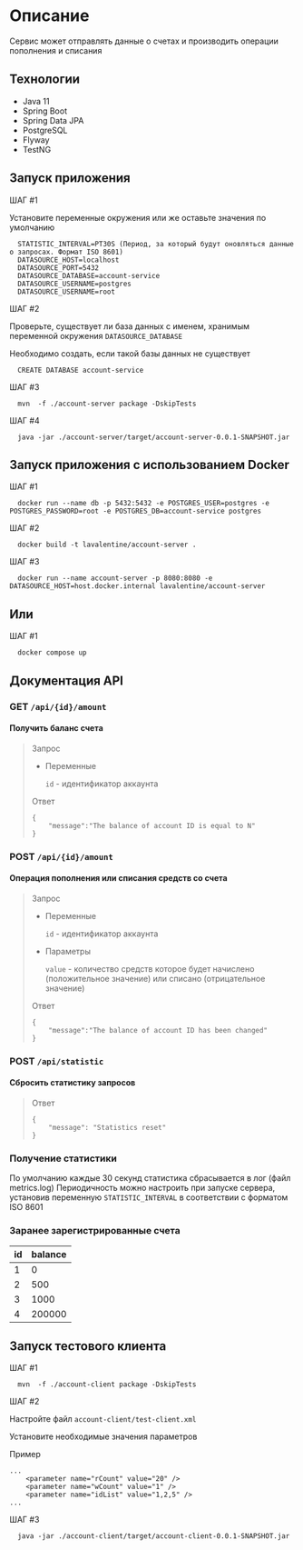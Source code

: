 # Описание
Сервис может отправлять данные о счетах и производить операции пополнения и списания 
## Технологии
* Java 11
* Spring Boot
* Spring Data JPA
* PostgreSQL
* Flyway
* TestNG

## Запуск приложения
ШАГ #1

Установите переменные окружения или же оставьте значения по умолчанию
  ```
    STATISTIC_INTERVAL=PT30S (Период, за который будут оновляться данные о запросах. Формат ISO 8601)
    DATASOURCE_HOST=localhost
    DATASOURCE_PORT=5432
    DATASOURCE_DATABASE=account-service
    DATASOURCE_USERNAME=postgres
    DATASOURCE_USERNAME=root
  ```
ШАГ #2

Проверьте, существует ли база данных с именем, хранимым переменной окружения `DATASOURCE_DATABASE`

Необходимо создать, если такой базы данных не существует

  ```
    CREATE DATABASE account-service
  ```

ШАГ #3

  ```
    mvn  -f ./account-server package -DskipTests
  ```
ШАГ #4

  ```
    java -jar ./account-server/target/account-server-0.0.1-SNAPSHOT.jar
  ```
## Запуск приложения с использованием Docker
ШАГ #1

  ```
    docker run --name db -p 5432:5432 -e POSTGRES_USER=postgres -e POSTGRES_PASSWORD=root -e POSTGRES_DB=account-service postgres
  ```
ШАГ #2

  ```
    docker build -t lavalentine/account-server .
  ```
ШАГ #3

  ```
    docker run --name account-server -p 8080:8080 -e DATASOURCE_HOST=host.docker.internal lavalentine/account-server
  ```
## Или
ШАГ #1

  ```
    docker compose up
  ```

## Документация API
### GET  `/api/{id}/amount`
#### Получить баланс счета
> Запрос
> * Переменные
>
>   `id` - идентификатор аккаунта
>
> Ответ
>   ```
>   { 
>       "message":"The balance of account ID is equal to N"
>   } 
>   ``` 

### POST  `/api/{id}/amount`
#### Операция пополнения или списания средств со счета
> Запрос
> * Переменные 
>   
>   `id` - идентификатор аккаунта
> * Параметры
>   
>   `value` - количество средств которое будет начислено (положительное значение) или списано (отрицательное значение)
> 
> Ответ
>   ```
>   { 
>       "message":"The balance of account ID has been changed"
>   } 
>   ``` 

### POST  `/api/statistic`
#### Сбросить статистику запросов
> Ответ
>   ```
>   { 
>       "message": "Statistics reset" 
>   } 
>   ```
### Получение статистики
По умолчанию каждые 30 секунд статистика сбрасывается в лог (файл metrics.log)
Периодичность можно настроить при запуске сервера, установив переменную `STATISTIC_INTERVAL` в соответствии с форматом ISO 8601 

### Заранее зарегистрированные счета
id | balance
---|---|
1 | 0
2 | 500
3 | 1000
4 | 200000
## Запуск тестового клиента
ШАГ #1
  ```
    mvn  -f ./account-client package -DskipTests
  ```
ШАГ #2

Настройте файл `account-client/test-client.xml`

Установите необходимые значения параметров

Пример

```
...
    <parameter name="rCount" value="20" />
    <parameter name="wCount" value="1" />
    <parameter name="idList" value="1,2,5" />
...
```
ШАГ #3
  ```
    java -jar ./account-client/target/account-client-0.0.1-SNAPSHOT.jar
  ```
